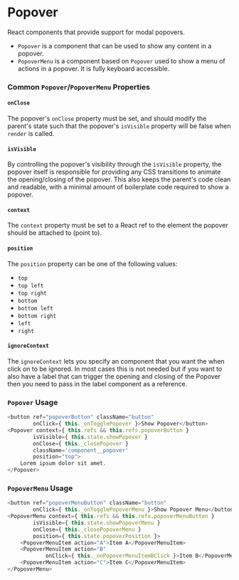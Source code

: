 Popover
=======

React components that provide support for modal popovers.

- `Popover` is a component that can be used to show any content
in a popover.
- `PopoverMenu` is a component based on `Popover` used to show a menu of
actions in a popover. It is fully keyboard accessible.

### Common `Popover`/`PopoverMenu` Properties

#### `onClose`

The popover's `onClose` property must be set, and should modify the parent's
state such that the popover's `isVisible` property will be false when `render`
is called.

#### `isVisible`

By controlling the popover's visibility through the `isVisible` property, the
popover itself is responsible for providing any CSS transitions to
animate the opening/closing of the popover. This also keeps the parent's code
clean and readable, with a minimal amount of boilerplate code required to show
a popover.

#### `context`

The `context` property must be set to a React ref to the element the popover
should be attached to (point to).

#### `position`

The `position` property can be one of the following values:

- `top`
- `top left`
- `top right`
- `bottom`
- `bottom left`
- `bottom right`
- `left`
- `right`

#### `ignoreContext`

The `ignoreContext` lets you specify an component that you want the when click on to be ignored. 
In most cases this is not needed but if you want to also have a label that can trigger
the opening and closing of the Popover then you need to pass in the label component as a reference.

### `Popover` Usage

```js
<button ref="popoverButton" className="button"
		onClick={ this._onTogglePopover }>Show Popover</button>
<Popover context={ this.refs && this.refs.popoverButton }
		isVisible={ this.state.showPopover }
		onClose={ this._closePopover }
		className='component__popover'
		position="top">
	Lorem ipsum dolor sit amet.
</Popover>
```

### `PopoverMenu` Usage

```js
<button ref="popoverMenuButton" className="button"
		onClick={ this._onTogglePopoverMenu }>Show Popover Menu</button>
<PopoverMenu context={ this.refs && this.refs.popoverMenuButton }
	 	isVisible={ this.state.showPopoverMenu }
		onClose={ this._closePopoverMenu }
		position={ this.state.popoverPosition }>
	<PopoverMenuItem action="A">Item A</PopoverMenuItem>
	<PopoverMenuItem action="B"
			onClick={ this._onPopoverMenuItemBClick }>Item B</PopoverMenuItem>
	<PopoverMenuItem action="C">Item C</PopoverMenuItem>
</PopoverMenu>
```

